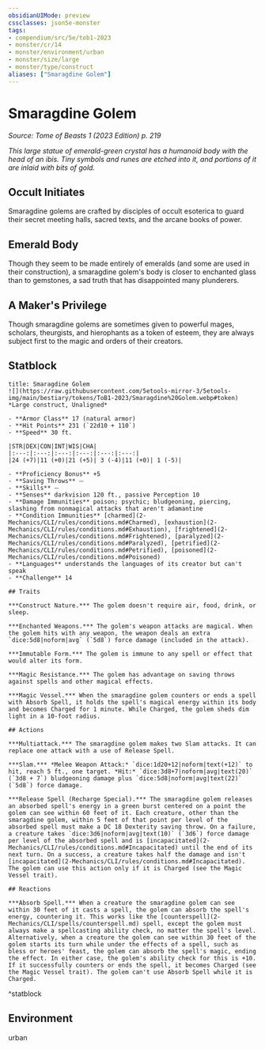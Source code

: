 ```yaml
---
obsidianUIMode: preview
cssclasses: json5e-monster
tags:
- compendium/src/5e/tob1-2023
- monster/cr/14
- monster/environment/urban
- monster/size/large
- monster/type/construct
aliases: ["Smaragdine Golem"]
---
```

# Smaragdine Golem
*Source: Tome of Beasts 1 (2023 Edition) p. 219*  

*This large statue of emerald-green crystal has a humanoid body with the head of an ibis. Tiny symbols and runes are etched into it, and portions of it are inlaid with bits of gold.*

## Occult Initiates

Smaragdine golems are crafted by disciples of occult esoterica to guard their secret meeting halls, sacred texts, and the arcane books of power.

## Emerald Body

Though they seem to be made entirely of emeralds (and some are used in their construction), a smaragdine golem's body is closer to enchanted glass than to gemstones, a sad truth that has disappointed many plunderers.

## A Maker's Privilege

Though smaragdine golems are sometimes given to powerful mages, scholars, theurgists, and hierophants as a token of esteem, they are always subject first to the magic and orders of their creators.

## Statblock

```ad-statblock
title: Smaragdine Golem
![](https://raw.githubusercontent.com/5etools-mirror-3/5etools-img/main/bestiary/tokens/ToB1-2023/Smaragdine%20Golem.webp#token)
*Large construct, Unaligned*

- **Armor Class** 17 (natural armor)
- **Hit Points** 231 (`22d10 + 110`)
- **Speed** 30 ft.

|STR|DEX|CON|INT|WIS|CHA|
|:---:|:---:|:---:|:---:|:---:|:---:|
|24 (+7)|11 (+0)|21 (+5)| 3 (-4)|11 (+0)| 1 (-5)|

- **Proficiency Bonus** +5
- **Saving Throws** ⏤
- **Skills** ⏤
- **Senses** darkvision 120 ft., passive Perception 10
- **Damage Immunities** poison; psychic; bludgeoning, piercing, slashing from nonmagical attacks that aren't adamantine
- **Condition Immunities** [charmed](2-Mechanics/CLI/rules/conditions.md#Charmed), [exhaustion](2-Mechanics/CLI/rules/conditions.md#Exhaustion), [frightened](2-Mechanics/CLI/rules/conditions.md#Frightened), [paralyzed](2-Mechanics/CLI/rules/conditions.md#Paralyzed), [petrified](2-Mechanics/CLI/rules/conditions.md#Petrified), [poisoned](2-Mechanics/CLI/rules/conditions.md#Poisoned)
- **Languages** understands the languages of its creator but can't speak
- **Challenge** 14

## Traits

***Construct Nature.*** The golem doesn't require air, food, drink, or sleep.

***Enchanted Weapons.*** The golem's weapon attacks are magical. When the golem hits with any weapon, the weapon deals an extra `dice:5d8|noform|avg` (`5d8`) force damage (included in the attack).

***Immutable Form.*** The golem is immune to any spell or effect that would alter its form.

***Magic Resistance.*** The golem has advantage on saving throws against spells and other magical effects.

***Magic Vessel.*** When the smaragdine golem counters or ends a spell with Absorb Spell, it holds the spell's magical energy within its body and becomes Charged for 1 minute. While Charged, the golem sheds dim light in a 10-foot radius.

## Actions

***Multiattack.*** The smaragdine golem makes two Slam attacks. It can replace one attack with a use of Release Spell.

***Slam.*** *Melee Weapon Attack:* `dice:1d20+12|noform|text(+12)` to hit, reach 5 ft., one target. *Hit:* `dice:3d8+7|noform|avg|text(20)` (`3d8 + 7`) bludgeoning damage plus `dice:5d8|noform|avg|text(22)` (`5d8`) force damage.

***Release Spell (Recharge Special).*** The smaragdine golem releases an absorbed spell's energy in a green burst centered on a point the golem can see within 60 feet of it. Each creature, other than the smaragdine golem, within 5 feet of that point per level of the absorbed spell must make a DC 18 Dexterity saving throw. On a failure, a creature takes `dice:3d6|noform|avg|text(10)` (`3d6`) force damage per level of the absorbed spell and is [incapacitated](2-Mechanics/CLI/rules/conditions.md#Incapacitated) until the end of its next turn. On a success, a creature takes half the damage and isn't [incapacitated](2-Mechanics/CLI/rules/conditions.md#Incapacitated). The golem can use this action only if it is Charged (see the Magic Vessel trait).

## Reactions

***Absorb Spell.*** When a creature the smaragdine golem can see within 30 feet of it casts a spell, the golem can absorb the spell's energy, countering it. This works like the [counterspell](2-Mechanics/CLI/spells/counterspell.md) spell, except the golem must always make a spellcasting ability check, no matter the spell's level. Alternatively, when a creature the golem can see within 30 feet of the golem starts its turn while under the effects of a spell, such as bless or heroes' feast, the golem can absorb the spell's magic, ending the effect. In either case, the golem's ability check for this is +10. If it successfully counters or ends the spell, it becomes Charged (see the Magic Vessel trait). The golem can't use Absorb Spell while it is Charged.
```
^statblock

## Environment

urban